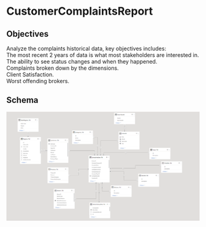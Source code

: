 # CustomerComplaintsReport
## Objectives
Analyze the complaints historical data, key objectives includes:  
The most recent 2 years of data is what most stakeholders are interested in.  
The ability to see status changes and when they happened.  
Complaints broken down by the dimensions.  
Client Satisfaction.  
Worst offending brokers.  
## Schema 
![Schema](/images/Schema.png)

